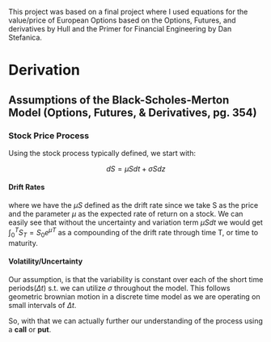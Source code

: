 
This project was based on a final project where I used equations for the value/price of European Options based on the Options, Futures, and derivatives by Hull and the Primer for Financial Engineering by Dan Stefanica.

# Derivation

## Assumptions of the Black-Scholes-Merton Model (Options, Futures, & Derivatives, pg. 354)

### Stock Price Process 
Using the stock process typically defined, we start with:

$$dS = \mu S dt + \sigma S dz$$

#### Drift Rates
where we have the $\mu S$ defined as the drift rate since we take S as the price and the parameter $\mu$ as the expected rate of return on a stock. We can easily see that without the uncertainty and variation term $\mu S dt$ we would get $\int_{0}^{T}S_T = S_0e^{\mu T}$ as a compounding of the drift rate through time T, or time to maturity.

#### Volatility/Uncertainty
Our assumption, is that the variability is constant over each of the short time periods($\Delta t$) s.t. we can utilize $\sigma$ throughout the model. This follows geometric brownian motion in a discrete time model as we are operating on small intervals of $\Delta t$.

So, with that we can actually further our understanding of the process using a **call** or **put**.
